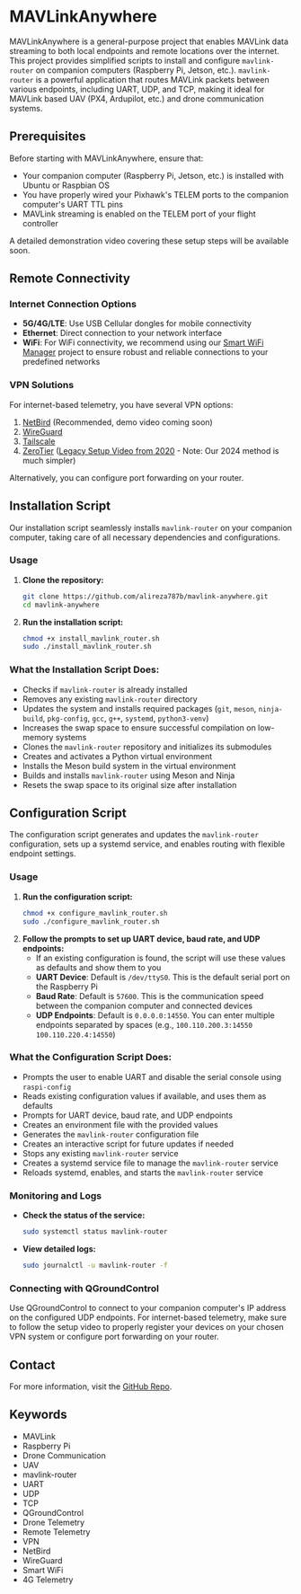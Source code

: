 # MAVLinkAnywhere

MAVLinkAnywhere is a general-purpose project that enables MAVLink data streaming to both local endpoints and remote locations over the internet. This project provides simplified scripts to install and configure `mavlink-router` on companion computers (Raspberry Pi, Jetson, etc.). `mavlink-router` is a powerful application that routes MAVLink packets between various endpoints, including UART, UDP, and TCP, making it ideal for MAVLink based UAV (PX4, Ardupilot, etc.) and drone communication systems.

## Prerequisites

Before starting with MAVLinkAnywhere, ensure that:
- Your companion computer (Raspberry Pi, Jetson, etc.) is installed with Ubuntu or Raspbian OS
- You have properly wired your Pixhawk's TELEM ports to the companion computer's UART TTL pins
- MAVLink streaming is enabled on the TELEM port of your flight controller

A detailed demonstration video covering these setup steps will be available soon.

## Remote Connectivity

### Internet Connection Options
- **5G/4G/LTE**: Use USB Cellular dongles for mobile connectivity
- **Ethernet**: Direct connection to your network interface
- **WiFi**: For WiFi connectivity, we recommend using our [Smart WiFi Manager](https://github.com/alireza787b/smart-wifi-manager) project to ensure robust and reliable connections to your predefined networks

### VPN Solutions
For internet-based telemetry, you have several VPN options:
1. [NetBird](https://netbird.io/) (Recommended, demo video coming soon)
2. [WireGuard](https://www.wireguard.com/)
3. [Tailscale](https://tailscale.com/)
4. [ZeroTier](https://www.zerotier.com/) ([Legacy Setup Video from 2020](https://www.youtube.com/watch?v=WoRce4Re3Wg&t=2242s) - Note: Our 2024 method is much simpler)

Alternatively, you can configure port forwarding on your router.

## Installation Script
Our installation script seamlessly installs `mavlink-router` on your companion computer, taking care of all necessary dependencies and configurations.

### Usage
1. **Clone the repository:**
   ```sh
   git clone https://github.com/alireza787b/mavlink-anywhere.git
   cd mavlink-anywhere
   ```
2. **Run the installation script:**
   ```sh
   chmod +x install_mavlink_router.sh
   sudo ./install_mavlink_router.sh
   ```

### What the Installation Script Does:
- Checks if `mavlink-router` is already installed
- Removes any existing `mavlink-router` directory
- Updates the system and installs required packages (`git`, `meson`, `ninja-build`, `pkg-config`, `gcc`, `g++`, `systemd`, `python3-venv`)
- Increases the swap space to ensure successful compilation on low-memory systems
- Clones the `mavlink-router` repository and initializes its submodules
- Creates and activates a Python virtual environment
- Installs the Meson build system in the virtual environment
- Builds and installs `mavlink-router` using Meson and Ninja
- Resets the swap space to its original size after installation

## Configuration Script
The configuration script generates and updates the `mavlink-router` configuration, sets up a systemd service, and enables routing with flexible endpoint settings.

### Usage
1. **Run the configuration script:**
   ```sh
   chmod +x configure_mavlink_router.sh
   sudo ./configure_mavlink_router.sh
   ```
2. **Follow the prompts to set up UART device, baud rate, and UDP endpoints:**
   - If an existing configuration is found, the script will use these values as defaults and show them to you
   - **UART Device**: Default is `/dev/ttyS0`. This is the default serial port on the Raspberry Pi
   - **Baud Rate**: Default is `57600`. This is the communication speed between the companion computer and connected devices
   - **UDP Endpoints**: Default is `0.0.0.0:14550`. You can enter multiple endpoints separated by spaces (e.g., `100.110.200.3:14550 100.110.220.4:14550`)

### What the Configuration Script Does:
- Prompts the user to enable UART and disable the serial console using `raspi-config`
- Reads existing configuration values if available, and uses them as defaults
- Prompts for UART device, baud rate, and UDP endpoints
- Creates an environment file with the provided values
- Generates the `mavlink-router` configuration file
- Creates an interactive script for future updates if needed
- Stops any existing `mavlink-router` service
- Creates a systemd service file to manage the `mavlink-router` service
- Reloads systemd, enables, and starts the `mavlink-router` service

### Monitoring and Logs
- **Check the status of the service:**
  ```sh
  sudo systemctl status mavlink-router
  ```
- **View detailed logs:**
  ```sh
  sudo journalctl -u mavlink-router -f
  ```

### Connecting with QGroundControl
Use QGroundControl to connect to your companion computer's IP address on the configured UDP endpoints. For internet-based telemetry, make sure to follow the setup video to properly register your devices on your chosen VPN system or configure port forwarding on your router.

## Contact
For more information, visit the [GitHub Repo](https://github.com/alireza787b/mavlink-anywhere).

## Keywords
- MAVLink
- Raspberry Pi
- Drone Communication
- UAV
- mavlink-router
- UART
- UDP
- TCP
- QGroundControl
- Drone Telemetry
- Remote Telemetry
- VPN
- NetBird
- WireGuard
- Smart WiFi
- 4G Telemetry
